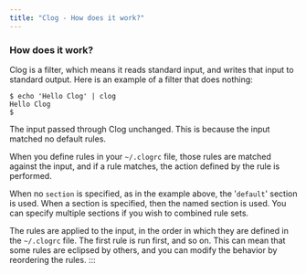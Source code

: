 ```yaml
---
title: "Clog - How does it work?"
---
```


### How does it work?

Clog is a filter, which means it reads standard input, and writes that input to
standard output. Here is an example of a filter that does nothing:

    $ echo 'Hello Clog' | clog
    Hello Clog
    $

The input passed through Clog unchanged. This is because the input matched no
default rules.

When you define rules in your `~/.clogrc` file, those rules are matched against
the input, and if a rule matches, the action defined by the rule is performed.

When no `section` is ѕpecified, as in the example above, the \'`default`\'
section is used. When a section is ѕpecified, then the named section is used.
You can specify multiple sections if you wish to combined rule sets.

The rules are applied to the input, in the order in which they are defined in
the `~/.clogrc` file. The first rule is run first, and so on. This can mean that
some rules are eclipsed by others, and you can modify the behavior by reordering
the rules.
:::
